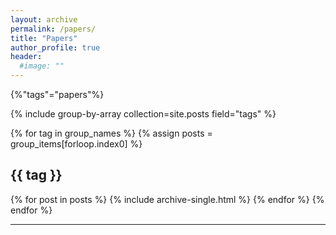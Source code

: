 ```yaml
---
layout: archive
permalink: /papers/
title: "Papers"
author_profile: true
header:
  #image: ""
---
```

{%"tags"="papers"%}

{% include group-by-array collection=site.posts field="tags" %}

{% for tag in group_names %}
  {% assign posts = group_items[forloop.index0] %}
  <h2 id="{{ tag | slugify }}" class="archive__subtitle">{{ tag }}</h2>
  {% for post in posts %}
    {% include archive-single.html %}
  {% endfor %}
{% endfor %}

---
